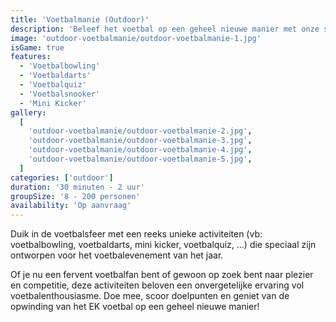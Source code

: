 ```yaml
---
title: 'Voetbalmanie (Outdoor)'
description: 'Beleef het voetbal op een geheel nieuwe manier met onze speciaal ontwikkelde activiteit'
image: 'outdoor-voetbalmanie/outdoor-voetbalmanie-1.jpg'
isGame: true
features:
  - 'Voetbalbowling'
  - 'Voetbaldarts'
  - 'Voetbalquiz'
  - 'Voetbalsnooker'
  - 'Mini Kicker'
gallery:
  [
    'outdoor-voetbalmanie/outdoor-voetbalmanie-2.jpg',
    'outdoor-voetbalmanie/outdoor-voetbalmanie-3.jpg',
    'outdoor-voetbalmanie/outdoor-voetbalmanie-4.jpg',
    'outdoor-voetbalmanie/outdoor-voetbalmanie-5.jpg',
  ]
categories: ['outdoor']
duration: '30 minuten - 2 uur'
groupSize: '8 - 200 personen'
availability: 'Op aanvraag'
---
```


Duik in de voetbalsfeer met een reeks unieke activiteiten (vb: voetbalbowling, voetbaldarts, mini kicker, voetbalquiz, ...) die speciaal zijn ontworpen voor het voetbalevenement van het jaar.

Of je nu een fervent voetbalfan bent of gewoon op zoek bent naar plezier en competitie, deze activiteiten beloven een onvergetelijke ervaring vol voetbalenthousiasme. Doe mee, scoor doelpunten en geniet van de opwinding van het EK voetbal op een geheel nieuwe manier!
